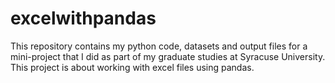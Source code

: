 # excelwithpandas
This repository contains my python code, datasets and output files for a mini-project that I did as part of my graduate studies at Syracuse University. This project is about working with excel files using pandas.
